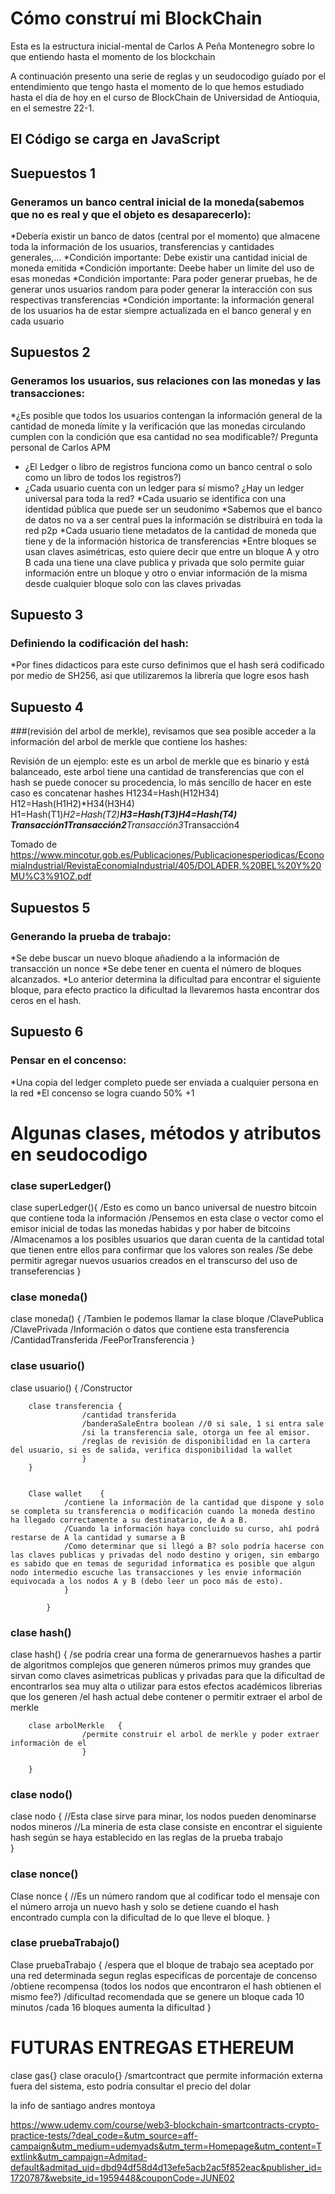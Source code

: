 # Cómo construí mi BlockChain

Esta es la estructura inicial-mental de Carlos A Peña Montenegro  sobre lo que entiendo hasta el momento de los blockchain

A continuación presento una serie de reglas y un seudocodigo guíado por el entendimiento que tengo hasta el momento de lo que hemos estudiado hasta el día de hoy en el curso de BlockChain de Universidad de Antioquia, en el semestre 22-1.

## El Código se carga en JavaScript

## Suepuestos 1
### Generamos un banco central inicial de la moneda(sabemos que no es real y que el objeto es desaparecerlo):

*Debería existir un banco de datos (central por el momento) que almacene toda la información de los usuarios, transferencias y cantidades generales,...
*Condición importante: Debe existir una cantidad inicial de moneda emitida
*Condición importante: Deebe haber un limite del uso de esas monedas
*Condición importante: Para poder generar pruebas, he de generar unos usuarios random para poder generar la interacción con sus respectivas transferencias
*Condición importante: la información general de los usuarios ha de estar siempre actualizada en el banco general y en cada usuario

## Supuestos 2
### Generamos los usuarios, sus relaciones con las monedas y las transacciones:

*¿Es posible que todos los usuarios contengan la información general de la cantidad de moneda límite y la verificación que las monedas circulando cumplen con la condición que esa cantidad no sea modificable?/ Pregunta personal de Carlos APM
* ¿El Ledger o libro de registros funciona como un banco central o solo como un libro de todos los registros?)
* ¿Cada usuario cuenta con un ledger para sí mismo? ¿Hay un ledger universal para toda la red?
*Cada usuario se identifica con una identidad pública que puede ser un seudonimo
*Sabemos que el banco de datos no va a ser central pues la información se distribuirá en toda la red p2p
*Cada usuario tiene metadatos de la cantidad de moneda que tiene y de la información historica de transferencias
*Entre bloques se usan claves asimétricas, esto quiere decir que entre un bloque A y otro B cada una tiene una clave publica y privada que solo permite guiar información entre un bloque y otro o enviar información de la misma desde cualquier bloque solo con las claves privadas

## Supuesto 3
### Definiendo la codificación del hash:

*Por fines didacticos para este curso definimos que el hash será codificado por medio de SH256, asi que utilizaremos la librería que logre esos hash

## Supuesto 4 
###(revisión del arbol de merkle), revisamos que sea posible acceder a la información del arbol de merkle que contiene los hashes:

Revisión de un ejemplo: este es un arbol de merkle que es binario y está balanceado, este arbol tiene una cantidad de transferencias que con el hash se puede conocer su procedencia, lo más sencillo de hacer en este caso es concatenar hashes
H1234=Hash(H12H34)
H12=Hash(H1H2)*H34(H3H4)
H1=Hash(T1)*H2=Hash(T2)**H3=Hash(T3)*H4=Hash(T4)
Transacción1*Transacción2**Transacción3*Transacción4

Tomado de https://www.mincotur.gob.es/Publicaciones/Publicacionesperiodicas/EconomiaIndustrial/RevistaEconomiaIndustrial/405/DOLADER,%20BEL%20Y%20MU%C3%91OZ.pdf

## Supuestos 5
### Generando la prueba de trabajo:
*Se debe buscar un nuevo bloque añadiendo a la información de transacción un nonce
*Se debe tener en cuenta el número de bloques alcanzados.
*Lo anterior determina la dificultad para encontrar el siguiente bloque, para efecto practico la dificultad la llevaremos hasta encontrar dos ceros en el hash.

## Supuesto 6
### Pensar en el concenso:
*Una copia del ledger completo puede ser enviada a cualquier persona en la red
*El concenso se logra cuando 50% +1  

# Algunas clases, métodos y atributos en seudocodigo

### clase superLedger() 
clase superLedger(){
		/Esto es como un banco universal de nuestro bitcoin que contiene toda la información
		/Pensemos en esta clase o vector como el emisor inicial de todas las monedas habidas y por haber de bitcoins
		/Almacenamos a los posibles usuarios que daran cuenta de la cantidad total que tienen entre ellos para confirmar que los valores son reales
		/Se debe permitir agregar nuevos usuarios creados en el transcurso del uso de transeferencias
		}

### clase moneda()
clase moneda()	{
		/Tambien le podemos llamar la clase bloque
		/ClavePublica
		/ClavePrivada
		/Información o datos que contiene esta transferencia
		/CantidadTransferida
		/FeePorTransferencia
		}
		
### clase usuario()
clase usuario()	{
		/Constructor
		
		clase transferencia	{
 				   	/cantidad transferida
					/banderaSaleEntra boolean //0 si sale, 1 si entra sale
					/si la transferencia sale, otorga un fee al emisor.
					/reglas de revisión de disponibilidad en la cartera del usuario, si es de salida, verifica disponibilidad la wallet
					}		
		}
		

		Clase wallet 	{
				/contiene la informaciòn de la cantidad que dispone y solo se completa su transferencia o modificación cuando la moneda destino ha llegado correctamente a su destinatario, de A a B.
				/Cuando la información haya concluido su curso, ahí podrá restarse de A la cantidad y sumarse a B
				/Como determinar que si llegó a B? solo podría hacerse con las claves publicas y privadas del nodo destino y origen, sin embargo es sabido que en temas de seguridad informatica es posible que algun nodo intermedio escuche las transacciones y les envie información equivocada a los nodos A y B (debo leer un poco más de esto).
				}
	
			}

### clase hash()
clase hash() 	{
		/se podría crear una forma de generarnuevos hashes a partir de algoritmos complejos que generen números primos muy grandes que sirvan como claves asimetricas publicas y privadas para que la dificultad de encontrarlos sea muy alta o utilizar para estos efectos académicos librerias que los generen
		/el hash actual debe contener o permitir extraer el arbol de merkle

		clase arbolMerkle	{
					/permite construir el arbol de merkle y poder extraer informaciòn de el
					}

		}

### clase nodo()
clase nodo	{
		//Esta clase sirve para minar, los nodos pueden denominarse nodos mineros
		//La mineria de esta clase consiste en encontrar el siguiente hash según se haya establecido en las reglas de la prueba trabajo		
		}

### clase nonce()
Clase nonce	{
		//Es un número random que al codificar todo el mensaje con el número arroja un nuevo hash y solo se detiene cuando el hash encontrado cumpla con la dificultad de lo que lleve el bloque.
		}

### clase pruebaTrabajo()
Clase pruebaTrabajo	{
			/espera que el bloque de trabajo sea aceptado por una red determinada segun reglas especificas de porcentaje de concenso
			/obtiene recompensa (todos los nodos que encontraron el hash obtienen el mismo fee?)
			/dificultad recomendada que se genere un bloque cada 10 minutos
			/cada 16 bloques aumenta la dificultad
			}


# FUTURAS ENTREGAS ETHEREUM

clase gas{}
clase oraculo{} /smartcontract que permite información externa fuera del sistema, esto podría consultar el precio del dolar


la info de santiago andres montoya

https://www.udemy.com/course/web3-blockchain-smartcontracts-crypto-practice-tests/?deal_code=&utm_source=aff-campaign&utm_medium=udemyads&utm_term=Homepage&utm_content=Textlink&utm_campaign=Admitad-default&admitad_uid=dbd94df58d4d13efe5acb2ac5f852eac&publisher_id=1720787&website_id=1959448&couponCode=JUNE02
